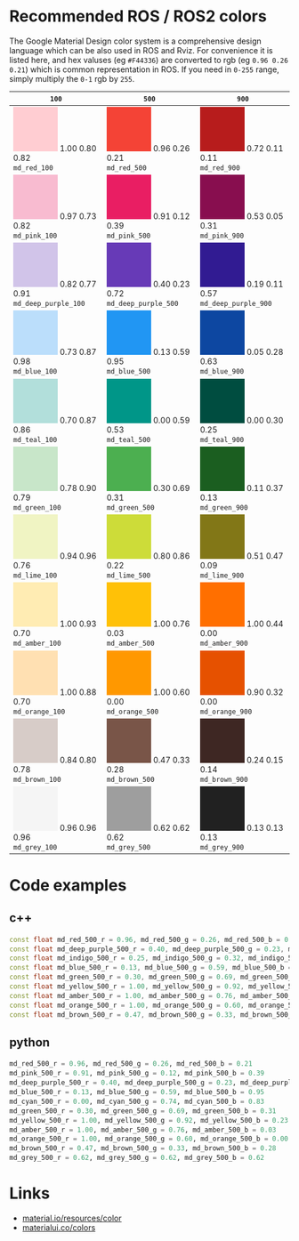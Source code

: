 # Recommended ROS / ROS2 colors

The Google Material Design color system is a comprehensive design language which can be also used in ROS and Rviz. For convenience it is listed here, and hex valuses (eg `#F44336`) are converted to rgb (eg `0.96 0.26 0.21`) which is common representation in ROS. If you need in `0-255` range, simply multiply the `0-1` rgb by `255`.

| `100`  | `500` | `900` 
|---|---|---
|<img src="source/md_red_100.svg"> 1.00 0.80 0.82 <br />`md_red_100` | <img src="source/md_red_500.svg"> 0.96 0.26 0.21 <br />`md_red_500` | <img src="source/md_red_900.svg"> 0.72 0.11 0.11 <br />`md_red_900`
|<img src="source/md_pink_100.svg"> 0.97 0.73 0.82 <br />`md_pink_100`|<img src="source/md_pink_500.svg"> 0.91 0.12 0.39  <br />`md_pink_500`| <img src="source/md_pink_900.svg"> 0.53 0.05 0.31 <br />`md_pink_900`
|<img src="source/md_deep_purple_100.svg"> 0.82 0.77 0.91 <br />`md_deep_purple_100`| <img src="source/md_deep_purple_500.svg"> 0.40 0.23 0.72  <br />`md_deep_purple_500` |<img src="source/md_deep_purple_900.svg"> 0.19 0.11 0.57 <br />`md_deep_purple_900`
|<img src="source/md_blue_100.svg"> 0.73 0.87 0.98 <br />`md_blue_100` |<img src="source/md_blue_500.svg"> 0.13 0.59 0.95  <br />`md_blue_500`|<img src="source/md_blue_900.svg"> 0.05 0.28 0.63 <br />`md_blue_900`
|<img src="source/md_teal_100.svg"> 0.70 0.87 0.86 <br />`md_teal_100`|<img src="source/md_teal_500.svg"> 0.00 0.59 0.53  <br />`md_teal_500` |<img src="source/md_teal_900.svg"> 0.00 0.30 0.25 <br />`md_teal_900`
|<img src="source/md_green_100.svg"> 0.78 0.90 0.79 <br />`md_green_100`|<img src="source/md_green_500.svg"> 0.30 0.69 0.31  <br />`md_green_500` |<img src="source/md_green_900.svg"> 0.11 0.37 0.13 <br />`md_green_900`
|<img src="source/md_lime_100.svg"> 0.94 0.96 0.76 <br />`md_lime_100`|<img src="source/md_lime_500.svg"> 0.80 0.86 0.22  <br />`md_lime_500` |<img src="source/md_lime_900.svg"> 0.51 0.47 0.09 <br />`md_lime_900`
|<img src="source/md_amber_100.svg"> 1.00 0.93 0.70 <br />`md_amber_100`|<img src="source/md_amber_500.svg"> 1.00 0.76 0.03  <br />`md_amber_500` |<img src="source/md_amber_900.svg"> 1.00 0.44 0.00 <br />`md_amber_900`
|<img src="source/md_orange_100.svg"> 1.00 0.88 0.70 <br />`md_orange_100`|<img src="source/md_orange_500.svg"> 1.00 0.60 0.00  <br />`md_orange_500` |<img src="source/md_orange_900.svg"> 0.90 0.32 0.00 <br />`md_orange_900`
|<img src="source/md_brown_100.svg"> 0.84 0.80 0.78 <br />`md_brown_100`|<img src="source/md_brown_500.svg"> 0.47 0.33 0.28  <br />`md_brown_500` |<img src="source/md_brown_900.svg"> 0.24 0.15 0.14 <br />`md_brown_900`
|<img src="source/md_grey_100.svg"> 0.96 0.96 0.96 <br />`md_grey_100`|<img src="source/md_grey_500.svg"> 0.62 0.62 0.62  <br />`md_grey_500`|<img src="source/md_grey_900.svg"> 0.13 0.13 0.13 <br />`md_grey_900`

# Code examples

## c++
```cpp
const float md_red_500_r = 0.96, md_red_500_g = 0.26, md_red_500_b = 0.21;
const float md_deep_purple_500_r = 0.40, md_deep_purple_500_g = 0.23, md_deep_purple_500_b = 0.72;
const float md_indigo_500_r = 0.25, md_indigo_500_g = 0.32, md_indigo_500_b = 0.71;
const float md_blue_500_r = 0.13, md_blue_500_g = 0.59, md_blue_500_b = 0.95;
const float md_green_500_r = 0.30, md_green_500_g = 0.69, md_green_500_b = 0.31;
const float md_yellow_500_r = 1.00, md_yellow_500_g = 0.92, md_yellow_500_b = 0.23;
const float md_amber_500_r = 1.00, md_amber_500_g = 0.76, md_amber_500_b = 0.03;
const float md_orange_500_r = 1.00, md_orange_500_g = 0.60, md_orange_500_b = 0.00;
const float md_brown_500_r = 0.47, md_brown_500_g = 0.33, md_brown_500_b = 0.28;
```
## python
```python 
md_red_500_r = 0.96, md_red_500_g = 0.26, md_red_500_b = 0.21
md_pink_500_r = 0.91, md_pink_500_g = 0.12, md_pink_500_b = 0.39
md_deep_purple_500_r = 0.40, md_deep_purple_500_g = 0.23, md_deep_purple_500_b = 0.72
md_blue_500_r = 0.13, md_blue_500_g = 0.59, md_blue_500_b = 0.95
md_cyan_500_r = 0.00, md_cyan_500_g = 0.74, md_cyan_500_b = 0.83
md_green_500_r = 0.30, md_green_500_g = 0.69, md_green_500_b = 0.31
md_yellow_500_r = 1.00, md_yellow_500_g = 0.92, md_yellow_500_b = 0.23
md_amber_500_r = 1.00, md_amber_500_g = 0.76, md_amber_500_b = 0.03
md_orange_500_r = 1.00, md_orange_500_g = 0.60, md_orange_500_b = 0.00
md_brown_500_r = 0.47, md_brown_500_g = 0.33, md_brown_500_b = 0.28
md_grey_500_r = 0.62, md_grey_500_g = 0.62, md_grey_500_b = 0.62
```
# Links
- [material.io/resources/color](https://material.io/resources/color/#!/?view.left=0&view.right=0&primary.color=F44336)
- [materialui.co/colors](https://materialui.co/colors)
